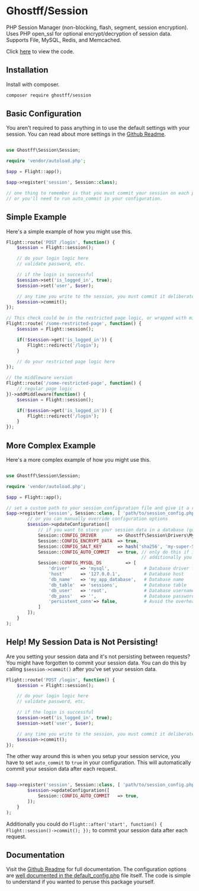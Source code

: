 # Ghostff/Session

PHP Session Manager (non-blocking, flash, segment, session encryption). Uses PHP open_ssl for optional encrypt/decryption of session data. Supports File, MySQL, Redis, and Memcached.

Click [here](https://github.com/Ghostff/Session) to view the code.

## Installation

Install with composer.

```bash
composer require ghostff/session
```

## Basic Configuration

You aren't required to pass anything in to use the default settings with your session. You can read about more settings in the [Github Readme](https://github.com/Ghostff/Session).

```php

use Ghostff\Session\Session;

require 'vendor/autoload.php';

$app = Flight::app();

$app->register('session', Session::class);

// one thing to remember is that you must commit your session on each page load
// or you'll need to run auto_commit in your configuration. 
```

## Simple Example

Here's a simple example of how you might use this.

```php
Flight::route('POST /login', function() {
	$session = Flight::session();

	// do your login logic here
	// validate password, etc.

	// if the login is successful
	$session->set('is_logged_in', true);
	$session->set('user', $user);

	// any time you write to the session, you must commit it deliberately.
	$session->commit();
});

// This check could be in the restricted page logic, or wrapped with middleware.
Flight::route('/some-restricted-page', function() {
	$session = Flight::session();

	if(!$session->get('is_logged_in')) {
		Flight::redirect('/login');
	}

	// do your restricted page logic here
});

// the middleware version
Flight::route('/some-restricted-page', function() {
	// regular page logic
})->addMiddleware(function() {
	$session = Flight::session();

	if(!$session->get('is_logged_in')) {
		Flight::redirect('/login');
	}
});
```

## More Complex Example

Here's a more complex example of how you might use this.

```php

use Ghostff\Session\Session;

require 'vendor/autoload.php';

$app = Flight::app();

// set a custom path to your session configuration file and give it a random string for the session id
$app->register('session', Session::class, [ 'path/to/session_config.php', bin2hex(random_bytes(32)) ], function(Session $session) {
		// or you can manually override configuration options
		$session->updateConfiguration([
			// if you want to store your session data in a database (good if you want something like, "log me out of all devices" functionality)
			Session::CONFIG_DRIVER        => Ghostff\Session\Drivers\MySql::class,
			Session::CONFIG_ENCRYPT_DATA  => true,
			Session::CONFIG_SALT_KEY      => hash('sha256', 'my-super-S3CR3T-salt'), // please change this to be something else
			Session::CONFIG_AUTO_COMMIT   => true, // only do this if it requires it and/or it's hard to commit() your session.
												   // additionally you could do Flight::after('start', function() { Flight::session()->commit(); });
			Session::CONFIG_MYSQL_DS         => [
				'driver'    => 'mysql',             # Database driver for PDO dns eg(mysql:host=...;dbname=...)
				'host'      => '127.0.0.1',         # Database host
				'db_name'   => 'my_app_database',   # Database name
				'db_table'  => 'sessions',          # Database table
				'db_user'   => 'root',              # Database username
				'db_pass'   => '',                  # Database password
				'persistent_conn'=> false,          # Avoid the overhead of establishing a new connection every time a script needs to talk to a database, resulting in a faster web application. FIND THE BACKSIDE YOURSELF
			]
		]);
	}
);
```

## Help! My Session Data is Not Persisting!

Are you setting your session data and it's not persisting between requests? You might have forgotten to commit your session data. You can do this by calling `$session->commit()` after you've set your session data.

```php
Flight::route('POST /login', function() {
	$session = Flight::session();

	// do your login logic here
	// validate password, etc.

	// if the login is successful
	$session->set('is_logged_in', true);
	$session->set('user', $user);

	// any time you write to the session, you must commit it deliberately.
	$session->commit();
});
```

The other way around this is when you setup your session service, you have to set `auto_commit` to `true` in your configuration. This will automatically commit your session data after each request.

```php

$app->register('session', Session::class, [ 'path/to/session_config.php', bin2hex(random_bytes(32)) ], function(Session $session) {
		$session->updateConfiguration([
			Session::CONFIG_AUTO_COMMIT   => true,
		]);
	}
);
```

Additionally you could do `Flight::after('start', function() { Flight::session()->commit(); });` to commit your session data after each request.

## Documentation

Visit the [Github Readme](https://github.com/Ghostff/Session) for full documentation. The configuration options are [well documented in the default_config.php](https://github.com/Ghostff/Session/blob/master/src/default_config.php) file itself. The code is simple to understand if you wanted to peruse this package yourself.
```